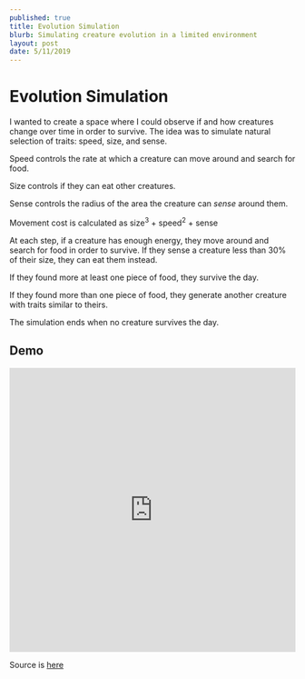 ```yaml
---
published: true
title: Evolution Simulation
blurb: Simulating creature evolution in a limited environment
layout: post
date: 5/11/2019
---
```


# Evolution Simulation

I wanted to create a space where I could observe if and how creatures change over time in order to survive. The idea was to simulate natural selection of traits: speed, size, and sense.

Speed controls the rate at which a creature can move around and search for food.

Size controls if they can eat other creatures.

Sense controls the radius of the area the creature can _sense_ around them.

Movement cost is calculated as size<sup>3</sup> + speed<sup>2</sup> + sense

At each step, if a creature has enough energy, they move around and search for food in order to survive. If they sense a creature less than 30% of their size, they can eat them instead.

If they found more at least one piece of food, they survive the day.

If they found more than one piece of food, they generate another creature with traits similar to theirs.

The simulation ends when no creature survives the day.

## Demo

<iframe style="width: 100%; height: 500px;" src="https://dijs.github.io/evolution-sim/" allowfullscreen="allowfullscreen" frameborder="0"></iframe>

Source is [here](https://github.com/dijs/evolution-sim)
